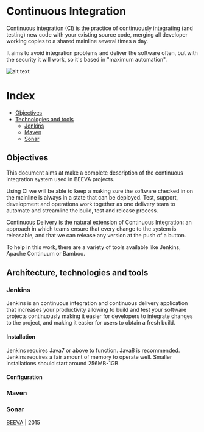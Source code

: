 # Continuous Integration

Continuous integration (CI) is the practice of continuously integrating (and testing) new code with your existing source code, merging all developer working copies to a shared mainline several times a day.

It aims to avoid integration problems and deliver the software often, but with the security it will work, so it's based in "maximum automation".


![alt text](https://github.com/beeva/beeva-best-practices/blob/master/static/horizontal-beeva-logo.png "BEEVA")

# Index


* [Objectives](#objectives)
* [Technologies and tools](#)
	* [Jenkins](#Jenkins)
	* [Maven](#maven)
	* [Sonar](#sonar)



## Objectives

This document aims at make a complete description of the continuous integration system used in BEEVA projects.

Using CI we will be able to keep a making sure the software checked in on the mainline is always in a state that can be deployed. 
Test, support, development and operations work together as one delivery team to automate and streamline the build, test and release process.

Continuous Delivery is the natural extension of Continuous Integration: an approach in which teams ensure that every change to the system is releasable, and that we can release any version at the push of a button.

To help in this work, there are a variety of tools available like Jenkins, Apache Continuum or Bamboo.



## Architecture, technologies and tools


### Jenkins

Jenkins is an continuous integration and continuous delivery application that increases your productivity allowing to build and test your software projects continuously making it easier for developers to integrate changes to the project, and making it easier for users to obtain a fresh build.

#### Installation

Jenkins requires Java7 or above to function. Java8 is recommended. Jenkins requires a fair amount of memory to operate well. Smaller installations should start around 256MB-1GB.



#### Configuration



### Maven



### Sonar





[BEEVA](http://www.beeva.com) | 2015

